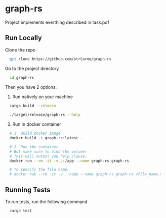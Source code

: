 
# graph-rs

Project implements everthing described in task.pdf

## Run Locally

Clone the repo

```bash
  git clone https://github.com/strCarne/graph-rs
```

Go to the project directory

```bash
  cd graph-rs
```

Then you have 2 options:
1. Run natively on your machine
```bash
  cargo build --release
  
  ./target/release/graph-rs --help
```
2. Run in docker container
```bash
  # 1. Build docker image
  docker build -t graph-rs:latest .

  # 2. Run the container. 
  # But make sure to bind the volume!
  # This will output you help clause.
  docker run --rm -it -v .:/app --name graph-rs graph-rs

  # To specify the file name.
  # docker run --rm -it -v .:/app --name graph-rs graph-rs <file_name.tgf>
```


## Running Tests

To run tests, run the following command

```bash
  cargo test
```

